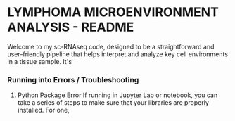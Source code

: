 # LYMPHOMA MICROENVIRONMENT ANALYSIS - README

Welcome to my sc-RNAseq code, designed to be a straightforward and user-friendly pipeline that helps interpret and analyze key cell environments in a tissue sample. 
It's 


### Running into Errors / Troubleshooting
1. Python Package Error 
    If running in Jupyter Lab or notebook, you can take a series of steps to
    make sure that your libraries are properly installed. For one, 